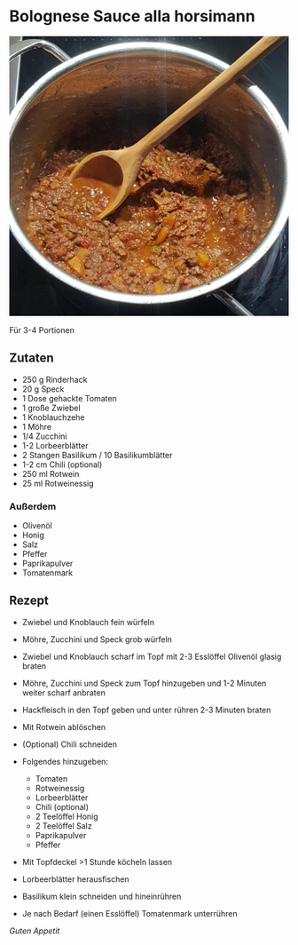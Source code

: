 # Bolognese Sauce alla horsimann

![img](imgs/Bolognese_Sauce_alla_horsimann.jpg)

Für 3-4 Portionen

## Zutaten
- 250 g Rinderhack
- 20 g Speck
- 1 Dose gehackte Tomaten
- 1 große Zwiebel
- 1 Knoblauchzehe
- 1 Möhre
- 1/4 Zucchini
- 1-2 Lorbeerblätter
- 2 Stangen Basilikum / 10 Basilikumblätter
- 1-2 cm Chili (optional)
- 250 ml Rotwein
- 25 ml Rotweinessig

### Außerdem
- Olivenöl
- Honig
- Salz
- Pfeffer
- Paprikapulver
- Tomatenmark

## Rezept
- Zwiebel und Knoblauch fein würfeln

- Möhre, Zucchini und Speck grob würfeln

- Zwiebel und Knoblauch scharf im Topf mit 2-3 Esslöffel Olivenöl glasig braten

- Möhre, Zucchini und Speck zum Topf hinzugeben und 1-2 Minuten weiter scharf anbraten

- Hackfleisch in den Topf geben und unter rühren 2-3 Minuten braten

- Mit Rotwein ablöschen

- (Optional) Chili schneiden

- Folgendes hinzugeben:
  - Tomaten
  - Rotweinessig
  - Lorbeerblätter
  - Chili (optional)
  - 2 Teelöffel Honig
  - 2 Teelöffel Salz
  - Paprikapulver
  - Pfeffer
 
- Mit Topfdeckel >1 Stunde köcheln lassen

- Lorbeerblätter herausfischen

- Basilikum klein schneiden und hineinrühren

- Je nach Bedarf (einen Esslöffel) Tomatenmark unterrühren

*Guten Appetit*
